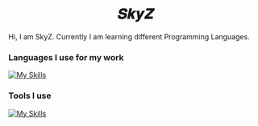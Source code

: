 <h1 align="center">𝑺𝒌𝒚𝒁</h1>

<p>
  Hi, I am SkyZ. Currently I am learning different Programming Languages.
</p>


<p>
  <h3>Languages I use for my work</h3>
</p>

[![My Skills](https://skillicons.dev/icons?i=java,kotlin,cs,javascript,typescript)](https://skillicons.dev)

<p>
  <h3>Tools I use</h3>
</p>

[![My Skills](https://skillicons.dev/icons?i=bash,docker)](https://skillicons.dev)

